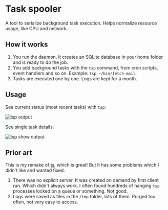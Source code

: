 # Task spooler

A tool to serialize background task execution.  Helps normalize resource usage, like CPU and network.


## How it works

1. You run the daemon.  It creates an SQLite database in your home folder and is ready to do the job.
2. You add background tasks with the `tsp` command, from cron scripts, event handlers and so on.  Example: `tsp ~/bin/fetch-mail`.
3. Tasks are executed one by one.  Logs are kept for a month.


## Usage

See current status (most recent tasks) with `tsp`:

![tsp output](https://storage.yandexcloud.net/umonkey-land/tsp.png)

See single task details:

![tsp show output](https://storage.yandexcloud.net/umonkey-land/tsp-show.png)


## Prior art

This is my remake of [ts](https://vicerveza.homeunix.net/~viric/soft/ts/), which is great!  But it has some problems which I didn't like and wanted fixed.

1. There was no explicit server.  It was created on demand by first client run.  Which didn't always work.  I often found hundreds of hanging `tsp` processes locked on a queue or something.  Not good.
2. Logs were saved as files in the `/tmp` folder, lots of them.  Purged too often, not very easy to access.

